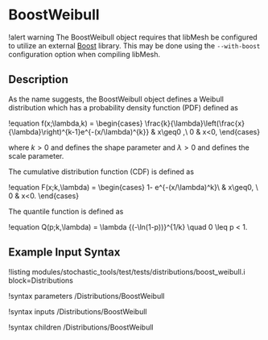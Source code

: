 # BoostWeibull

!alert warning
The BoostWeibull object requires that libMesh be configured to utilize an external
[Boost](www.boost.org) library. This may be done using the `--with-boost` configuration option
when compiling libMesh.

## Description

As the name suggests, the BoostWeibull object defines a Weibull distribution which
has a probability density function (PDF) defined as

!equation
f(x;\lambda,k) =
\begin{cases}
\frac{k}{\lambda}\left(\frac{x}{\lambda}\right)^{k-1}e^{-(x/\lambda)^{k}} & x\geq0 ,\\
0 & x<0,
\end{cases}

where $k > 0$ and defines the shape parameter and $\lambda > 0$ and defines the scale parameter.

The cumulative distribution function (CDF) is defined as

!equation
F(x;k,\lambda) =
\begin{cases}
1- e^{-(x/\lambda)^k}\ & x\geq0, \\
0 & x<0.
\end{cases}

The quantile function is defined as

!equation
Q(p;k,\lambda) = \lambda {(-\ln(1-p))}^{1/k} \quad 0 \leq p < 1.

## Example Input Syntax

!listing modules/stochastic_tools/test/tests/distributions/boost_weibull.i block=Distributions

!syntax parameters /Distributions/BoostWeibull

!syntax inputs /Distributions/BoostWeibull

!syntax children /Distributions/BoostWeibull

